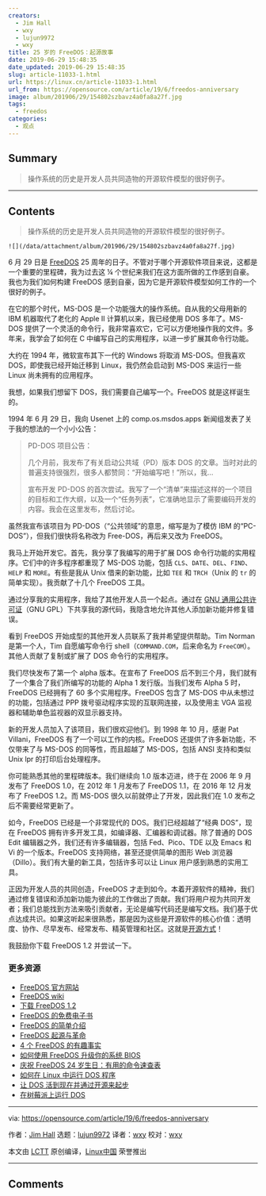 ```yaml
---
creators:
  - Jim Hall
  - wxy
  - lujun9972
  - wxy
title: 25 岁的 FreeDOS：起源故事
date: 2019-06-29 15:48:35
date_updated: 2019-06-29 15:48:35
slug: article-11033-1.html
url: https://linux.cn/article-11033-1.html
url_from: https://opensource.com/article/19/6/freedos-anniversary
image: album/201906/29/154802szbavz4a0fa8a27f.jpg
tags:
  - freedos
categories:
  - 观点
---
```


## Summary

> 操作系统的历史是开发人员共同造物的开源软件模型的很好例子。

***

<!-- more -->

## Contents

> 
> 操作系统的历史是开发人员共同造物的开源软件模型的很好例子。
> 
> 
> 

`![](/data/attachment/album/201906/29/154802szbavz4a0fa8a27f.jpg)`

6 月 29 日是 [FreeDOS](https://www.freedos.org/) 25 周年的日子。不管对于哪个开源软件项目来说，这都是一个重要的里程碑，我为过去这 ¼ 个世纪来我们在这方面所做的工作感到自豪。我也为我们如何构建 FreeDOS 感到自豪，因为它是开源软件模型如何工作的一个很好的例子。

在它的那个时代，MS-DOS 是一个功能强大的操作系统。自从我的父母用新的 IBM 机器取代了老化的 Apple II 计算机以来，我已经使用 DOS 多年了。MS-DOS 提供了一个灵活的命令行，我非常喜欢它，它可以方便地操作我的文件。多年来，我学会了如何在 C 中编写自己的实用程序，以进一步扩展其命令行功能。

大约在 1994 年，微软宣布其下一代的 Windows 将取消 MS-DOS。但我喜欢 DOS，即使我已经开始迁移到 Linux，我仍然会启动到 MS-DOS 来运行一些 Linux 尚未拥有的应用程序。

我想，如果我们想留下 DOS，我们需要自己编写一个。FreeDOS 就是这样诞生的。

1994 年 6 月 29 日，我向 Usenet 上的 comp.os.msdos.apps 新闻组发表了关于我的想法的一个小小公告：

> 
> PD-DOS 项目公告：
> 
> 
> 几个月前，我发布了有关启动公共域（PD）版本 DOS 的文章。当时对此的普遍支持很强烈，很多人都赞同：“开始编写吧！”所以，我…
> 
> 
> 宣布开发 PD-DOS 的首次尝试。我写了一个“清单”来描述这样的一个项目的目标和工作大纲，以及一个“任务列表”，它准确地显示了需要编码开发的内容。我会在这里发布，然后讨论。
> 
> 
> 

虽然我宣布该项目为 PD-DOS（“公共领域”的意思，缩写是为了模仿 IBM 的“PC-DOS”），但我们很快将名称改为 Free-DOS，再后来又改为 FreeDOS。

我马上开始开发它。首先，我分享了我编写的用于扩展 DOS 命令行功能的实用程序。它们中的许多程序都重现了 MS-DOS 功能，包括 `CLS`、`DATE`、`DEL`、`FIND`、`HELP` 和 `MORE`。有些是我从 Unix 借来的新功能，比如 `TEE` 和 `TRCH`（Unix 的 `tr` 的简单实现）。我贡献了十几个 FreeDOS 工具。

通过分享我的实用程序，我给了其他开发人员一个起点。通过在 [GNU 通用公共许可证](https://www.gnu.org/licenses/licenses.en.html)（GNU GPL）下共享我的源代码，我隐含地允许其他人添加新功能并修复错误。

看到 FreeDOS 开始成型的其他开发人员联系了我并希望提供帮助。Tim Norman 是第一个人，Tim 自愿编写命令行 shell（`COMMAND.COM`，后来命名为 `FreeCOM`）。其他人贡献了复制或扩展了 DOS 命令行的实用程序。

我们尽快发布了第一个 alpha 版本。在宣布了 FreeDOS 后不到三个月，我们就有了一个集合了我们所编写的功能的 Alpha 1 发行版。当我们发布 Alpha 5 时，FreeDOS 已经拥有了 60 多个实用程序。FreeDOS 包含了 MS-DOS 中从未想过的功能，包括通过 PPP 拨号驱动程序实现的互联网连接，以及使用主 VGA 监视器和辅助单色监视器的双显示器支持。

新的开发人员加入了该项目，我们很欢迎他们。到 1998 年 10 月，感谢 Pat Villani，FreeDOS 有了一个可以工作的内核。FreeDOS 还提供了许多新功能，不仅带来了与 MS-DOS 的同等性，而且超越了 MS-DOS，包括 ANSI 支持和类似 Unix lpr 的打印后台处理程序。

你可能熟悉其他的里程碑版本。我们继续向 1.0 版本迈进，终于在 2006 年 9 月发布了 FreeDOS 1.0，在 2012 年 1 月发布了 FreeDOS 1.1，在 2016 年 12 月发布了 FreeDOS 1.2。而 MS-DOS 很久以前就停止了开发，因此我们在 1.0 发布之后不需要经常更新了。

如今，FreeDOS 已经是一个非常现代的 DOS。我们已经超越了“经典 DOS”，现在 FreeDOS 拥有许多开发工具，如编译器、汇编器和调试器。除了普通的 DOS Edit 编辑器之外，我们还有许多编辑器，包括 Fed、Pico、TDE 以及 Emacs 和 Vi 的一个版本。FreeDOS 支持网络，甚至还提供简单的图形 Web 浏览器（Dillo）。我们有大量的新工具，包括许多可以让 Linux 用户感到熟悉的实用工具。

正因为开发人员的共同创造，FreeDOS 才走到如今。本着开源软件的精神，我们通过修复错误和添加新功能为彼此的工作做出了贡献。我们将用户视为共同开发者；我们总能找到方法来吸引贡献者，无论是编写代码还是编写文档。我们基于优点达成共识。如果这听起来很熟悉，那是因为这些是开源软件的核心价值：透明度、协作、尽早发布、经常发布、精英管理和社区。这就是[开源方式](https://opensource.com/open-source-way)！

我鼓励你下载 FreeDOS 1.2 并尝试一下。

### 更多资源

* [FreeDOS 官方网站](https://www.freedos.org/)
* [FreeDOS wiki](http://wiki.freedos.org/)
* [下载 FreeDOS 1.2](https://www.freedos.org/download/)
* [FreeDOS 的免费电子书](https://www.freedos.org/ebook/)
* [FreeDOS 的简单介绍](https://linux.cn/article-9983-1.html)
* [FreeDOS 起源与革命](https://opensource.com/article/17/10/freedos)
* [4 个 FreeDOS 的有趣事实](https://opensource.com/article/17/6/freedos-still-cool-today)
* [如何使用 FreeDOS 升级你的系统 BIOS](https://opensource.com/article/17/6/upgrade-bios-freedos)
* [庆祝 FreeDOS 24 岁生日：有用的命令速查表](https://opensource.com/article/18/6/freedos-commands-cheat-sheet)
* [如何在 Linux 中运行 DOS 程序](https://linux.cn/article-9014-1.html)
* [让 DOS 活到现在并通过开源来起步](https://opensource.com/life/16/9/interview-jim-hall-freedos)
* [在树莓派上运行 DOS](https://linux.cn/article-9544-1.html)

---

via: <https://opensource.com/article/19/6/freedos-anniversary>

作者：[Jim Hall](https://opensource.com/users/jim-hall) 选题：[lujun9972](https://github.com/lujun9972) 译者：[wxy](https://github.com/wxy) 校对：[wxy](https://github.com/wxy)

本文由 [LCTT](https://github.com/LCTT/TranslateProject) 原创编译，[Linux中国](https://linux.cn/) 荣誉推出

***

## Comments
